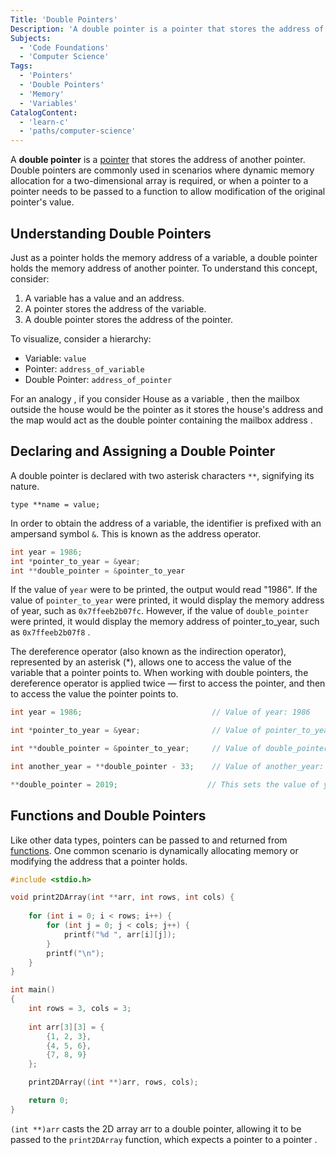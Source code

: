```yaml
---
Title: 'Double Pointers'
Description: 'A double pointer is a pointer that stores the address of another pointer .'
Subjects:
  - 'Code Foundations'
  - 'Computer Science'
Tags:
  - 'Pointers'
  - 'Double Pointers'
  - 'Memory'
  - 'Variables'
CatalogContent:
  - 'learn-c'
  - 'paths/computer-science'
---
```


A **double pointer** is a [pointer](https://www.codecademy.com/resources/docs/c/pointers) that stores the address of another pointer. Double pointers are commonly used in scenarios where dynamic memory allocation for a two-dimensional array is required, or when a pointer to a pointer needs to be passed to a function to allow modification of the original pointer's value.

## Understanding Double Pointers

Just as a pointer holds the memory address of a variable, a double pointer holds the memory address of another pointer. To understand this concept, consider:

1. A variable has a value and an address.
2. A pointer stores the address of the variable.
3. A double pointer stores the address of the pointer.

To visualize, consider a hierarchy:
- Variable: `value`
- Pointer: `address_of_variable`
- Double Pointer: `address_of_pointer`

For an analogy , if you consider House as a variable , then the mailbox outside the house would be the pointer as it stores the house's address and the map would act as the double pointer containing the mailbox address . 

## Declaring and Assigning a Double Pointer

A double pointer is declared with two asterisk characters `**`, signifying its nature.

```pseudo
type **name = value;
```

In order to obtain the address of a variable, the identifier is prefixed with an ampersand symbol `&`. This is known as the address operator.

```c
int year = 1986;
int *pointer_to_year = &year;
int **double_pointer = &pointer_to_year
```

If the value of `year` were to be printed, the output would read "1986". If the value of `pointer_to_year` were printed, it would display the memory address of year, such as `0x7ffeeb2b07fc`. However, if the value of `double_pointer` were printed, it would display the memory address of pointer_to_year, such as `0x7ffeeb2b07f8` .


The dereference operator (also known as the indirection operator), represented by an asterisk (*), allows one to access the value of the variable that a pointer points to. When working with double pointers, the dereference operator is applied twice — first to access the pointer, and then to access the value the pointer points to.

```c
int year = 1986;                             // Value of year: 1986

int *pointer_to_year = &year;                // Value of pointer_to_year: 0x7ffeeb2b07fc

int **double_pointer = &pointer_to_year;     // Value of double_pointer: 0x7ffeeb2b07f8

int another_year = **double_pointer - 33;    // Value of another_year: 1953

**double_pointer = 2019;                    // This sets the value of year to 2019
```

## Functions and Double Pointers

Like other data types, pointers can be passed to and returned from [functions](https://www.codecademy.com/resources/docs/c/functions). One common scenario is dynamically allocating memory or modifying the address that a pointer holds.

```c
#include <stdio.h>

void print2DArray(int **arr, int rows, int cols) {
   
    for (int i = 0; i < rows; i++) {
        for (int j = 0; j < cols; j++) {
            printf("%d ", arr[i][j]);  
        }
        printf("\n");
    }
}

int main() 
{
    int rows = 3, cols = 3;
    
    int arr[3][3] = {
        {1, 2, 3},
        {4, 5, 6},
        {7, 8, 9}
    };

    print2DArray((int **)arr, rows, cols);  

    return 0;
}
```

`(int **)arr` casts the 2D array arr to a double pointer, allowing it to be passed to the `print2DArray` function, which expects a pointer to a pointer . 